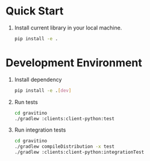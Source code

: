 <!-- 
- Copyright 2024 Datastrato Pvt Ltd.
- This software is licensed under the Apache License version 2. 
--> 

# Quick Start

1. Install current library in your local machine. 
    ```bash
    pip install -e .
    ```

# Development Environment

1. Install dependency
    ```bash
    pip install -e .[dev]
    ```
   
2. Run tests
    ```bash
    cd gravitino
    ./gradlew :clients:client-python:test
    ```

3. Run integration tests
    ```bash
    cd gravitino
    ./gradlew compileDistribution -x test
    ./gradlew :clients:client-python:integrationTest
    ```
